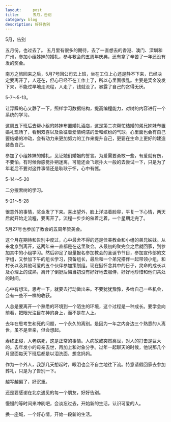 ```yaml
---
layout:     post
title:      五月，告别
category: blog
description: 好好告别
---
```


5月，告别

五月份，也过去了。
五月里有很多的期待，去了一直想去的香港、澳门、深圳和广州，参加小组姊妹的婚礼，参与教会的五周年庆典，还有拿了辛苦了一年还没有发的奖金。

南方之旅回来之后，5月7号回公司去上班，坐在工位上心还是静不下来，已经决定要离开了，人还在，但心已经不在工作上了，所以心里面很乱。主要是奖金没发下来，不能过早地走流程，人走了，钱就没了。暴露了自己的贪得无厌。

5-7～5-13。

让浮躁的心又静了一下，照样学习数据结构，提高编程能力，对树的内容进行一个系统的学习。

这周五下班后去帮小组的姊妹布置婚礼酒店，这是第二次帮忙结婚的弟兄姊妹布置婚礼现场了，看到双喜以及象征着爱情纯洁的爱和缤纷的气球。心里面也会有自己要结婚的冲动，会有动力来更加努力的工作来提升自己，更要在生命上更好的建造装备自己。

参加了小组姊妹的婚礼，见证她们婚姻的誓言。为爱需要勇敢一些，有爱就有伤，不要怕。有时候你感觉扑朔迷离，可能还会飞蛾扑火一般的去尝试一下，只是为了年老后不要对这件事情还是耿耿于怀，心中有憾。

5-14～5-20

二分搜索树的学习。

5-21～5-28

很意外的事情，奖金发了下来。喜出望外，脸上洋溢着脸容，平复一下心情，两天后就开始走流程，要离开了。流程一步步的催着走着，一个星期走完了。

5月27号也参加了教会的五周年赞美会。

这个月在期待和告别中度过，心中最舍不得的还是佳美教会和小组的弟兄姊妹。从来北京到离开，这两年来一直都是在这里聚会。从最初的聚完会之后就回家，到参加其中的小组学习。然后卯足了胆量报名参加教会的圣诞节节目，参加宣传部的文字组，又参加下午的组长学习，预备组长，最后和一个弟兄搭伴一起带领小组，和村长以及其他可爱的五个伙伴参加策划组。现在挺怀念其中的日子，灵命的成长以及心理上的成熟，离开了倒挺后悔当初没有好好地去服侍，好好地珍惜和他们共处的时间。

心中有想法，思考一下，就要去行动做出来。不要犹犹豫豫，多给自己一些机会，会有一些不一样的收获。

人总是要离开一个熟悉的环境到一个陌生的环境，这个过程是一种成长。要学会向前看，把眼光注目在神的身上，而不是在人上。

去年在思考生和死的问题，一个永久的离别。是因为一年之内身边三个熟悉的人离世，虽不是至亲，但会想起。

寿终正寝，人老病死，这是正常的事情。人病故或突然离世，对人的打击是巨大的。去年发小的母亲去世，再加上和对象分手。过年一起聊天的时候，他说那几个月里面每天下班后都是以泪洗面，想念妈妈。

作为一个外人，我那几天想起时，眼泪也会不自主地往下流。特意请假回家去参加葬礼，只是为了告别一下。

越写越偏了，好沉重。

还是要感谢在北京遇见的每一个朋友，好好告别。

慢慢的等时间来冲刷吧，会淡忘过去，开始新的生活，认识可爱的人。

换一座城，一个好心情，开始一段新的生活。

